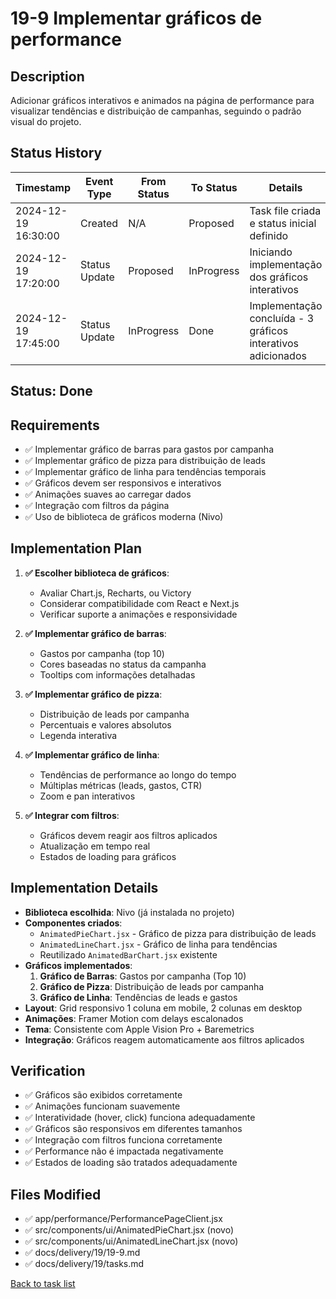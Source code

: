 # 19-9 Implementar gráficos de performance

## Description
Adicionar gráficos interativos e animados na página de performance para visualizar tendências e distribuição de campanhas, seguindo o padrão visual do projeto.

## Status History
| Timestamp           | Event Type     | From Status | To Status | Details                                 | User   |
|---------------------|---------------|-------------|-----------|-----------------------------------------|--------|
| 2024-12-19 16:30:00 | Created       | N/A         | Proposed  | Task file criada e status inicial definido | assistente |
| 2024-12-19 17:20:00 | Status Update | Proposed    | InProgress | Iniciando implementação dos gráficos interativos | assistente |
| 2024-12-19 17:45:00 | Status Update | InProgress  | Done      | Implementação concluída - 3 gráficos interativos adicionados | assistente |

## Status: Done

## Requirements
- ✅ Implementar gráfico de barras para gastos por campanha
- ✅ Implementar gráfico de pizza para distribuição de leads
- ✅ Implementar gráfico de linha para tendências temporais
- ✅ Gráficos devem ser responsivos e interativos
- ✅ Animações suaves ao carregar dados
- ✅ Integração com filtros da página
- ✅ Uso de biblioteca de gráficos moderna (Nivo)

## Implementation Plan
1. **✅ Escolher biblioteca de gráficos**:
   - Avaliar Chart.js, Recharts, ou Victory
   - Considerar compatibilidade com React e Next.js
   - Verificar suporte a animações e responsividade

2. **✅ Implementar gráfico de barras**:
   - Gastos por campanha (top 10)
   - Cores baseadas no status da campanha
   - Tooltips com informações detalhadas

3. **✅ Implementar gráfico de pizza**:
   - Distribuição de leads por campanha
   - Percentuais e valores absolutos
   - Legenda interativa

4. **✅ Implementar gráfico de linha**:
   - Tendências de performance ao longo do tempo
   - Múltiplas métricas (leads, gastos, CTR)
   - Zoom e pan interativos

5. **✅ Integrar com filtros**:
   - Gráficos devem reagir aos filtros aplicados
   - Atualização em tempo real
   - Estados de loading para gráficos

## Implementation Details
- **Biblioteca escolhida**: Nivo (já instalada no projeto)
- **Componentes criados**:
  - `AnimatedPieChart.jsx` - Gráfico de pizza para distribuição de leads
  - `AnimatedLineChart.jsx` - Gráfico de linha para tendências
  - Reutilizado `AnimatedBarChart.jsx` existente
- **Gráficos implementados**:
  1. **Gráfico de Barras**: Gastos por campanha (Top 10)
  2. **Gráfico de Pizza**: Distribuição de leads por campanha
  3. **Gráfico de Linha**: Tendências de leads e gastos
- **Layout**: Grid responsivo 1 coluna em mobile, 2 colunas em desktop
- **Animações**: Framer Motion com delays escalonados
- **Tema**: Consistente com Apple Vision Pro + Baremetrics
- **Integração**: Gráficos reagem automaticamente aos filtros aplicados

## Verification
- ✅ Gráficos são exibidos corretamente
- ✅ Animações funcionam suavemente
- ✅ Interatividade (hover, click) funciona adequadamente
- ✅ Gráficos são responsivos em diferentes tamanhos
- ✅ Integração com filtros funciona corretamente
- ✅ Performance não é impactada negativamente
- ✅ Estados de loading são tratados adequadamente

## Files Modified
- ✅ app/performance/PerformancePageClient.jsx
- ✅ src/components/ui/AnimatedPieChart.jsx (novo)
- ✅ src/components/ui/AnimatedLineChart.jsx (novo)
- ✅ docs/delivery/19/19-9.md
- ✅ docs/delivery/19/tasks.md

[Back to task list](./tasks.md) 